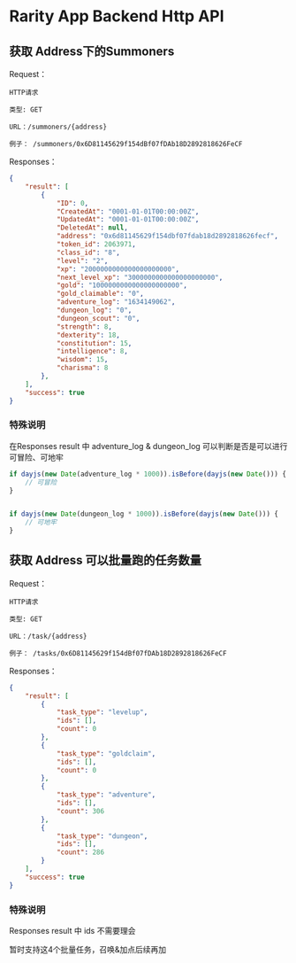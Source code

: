 # Rarity App Backend Http API

## 获取 Address下的Summoners


Request： 

```text
HTTP请求

类型: GET

URL：/summoners/{address}

例子： /summoners/0x6D81145629f154dBf07fDAb18D2892818626FeCF

```

Responses：

```json
{
    "result": [
        {
            "ID": 0,
            "CreatedAt": "0001-01-01T00:00:00Z",
            "UpdatedAt": "0001-01-01T00:00:00Z",
            "DeletedAt": null,
            "address": "0x6d81145629f154dbf07fdab18d2892818626fecf",
            "token_id": 2063971,
            "class_id": "8",
            "level": "2",
            "xp": "2000000000000000000000",
            "next_level_xp": "3000000000000000000000",
            "gold": "1000000000000000000000",
            "gold_claimable": "0",
            "adventure_log": "1634149062",
            "dungeon_log": "0",
            "dungeon_scout": "0",
            "strength": 8,
            "dexterity": 18,
            "constitution": 15,
            "intelligence": 8,
            "wisdom": 15,
            "charisma": 8
        },
    ],
    "success": true
}
```

### 特殊说明

在Responses result 中 adventure_log & dungeon_log 可以判断是否是可以进行可冒险、可地牢

```js
if dayjs(new Date(adventure_log * 1000)).isBefore(dayjs(new Date())) {
    // 可冒险
}


if dayjs(new Date(dungeon_log * 1000)).isBefore(dayjs(new Date())) {
    // 可地牢
}
```

## 获取 Address 可以批量跑的任务数量

Request： 

```text
HTTP请求

类型: GET

URL：/task/{address}

例子： /tasks/0x6D81145629f154dBf07fDAb18D2892818626FeCF

```

Responses：

```json
{
    "result": [
        {
            "task_type": "levelup",
            "ids": [],
            "count": 0
        },
        {
            "task_type": "goldclaim",
            "ids": [],
            "count": 0
        },
        {
            "task_type": "adventure",
            "ids": [],
            "count": 306
        },
        {
            "task_type": "dungeon",
            "ids": [],
            "count": 286
        }
    ],
    "success": true
}
```

### 特殊说明

Responses result 中 ids  不需要理会

暂时支持这4个批量任务，召唤&加点后续再加